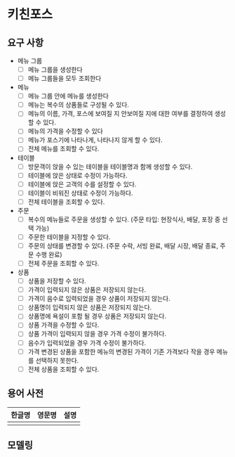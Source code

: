 # 키친포스

## 요구 사항

- 메뉴 그룹
  - [ ] 메뉴 그룹을 생성한다
  - [ ] 메뉴 그룹들을 모두 조회한다
- 메뉴
  - [ ] 메뉴 그룹 안에 메뉴를 생성한다
  - [ ] 메뉴는 복수의 상품들로 구성될 수 있다.
  - [ ] 메뉴의 이름, 가격, 포스에 보여질 지 안보여질 지에 대한 여부를 결정하여 생성할 수 있다.
  - [ ] 메뉴의 가격을 수정할 수 있다
  - [ ] 메뉴가 포스기에 나타나게, 나타나지 않게 할 수 있다.
  - [ ] 전체 메뉴를 조회할 수 있다.
- 테이블
  - [ ] 방문객이 앉을 수 있는 테이블을 테이블명과 함께 생성할 수 있다.
  - [ ] 테이블에 앉은 상태로 수정이 가능하다.
  - [ ] 테이블에 앉은 고객의 수를 설정할 수 있다.
  - [ ] 테이블이 비워진 상태로 수정이 가능하다.
  - [ ] 전체 테이블을 조회할 수 있다.
- 주문
  - [ ] 복수의 메뉴들로 주문을 생성할 수 있다.
  (주문 타입: 현장식사, 배달, 포장 중 선택 가능)
  - [ ] 주문한 테이블을 지정할 수 있다.
  - [ ] 주문의 상태를 변경할 수 있다.
    (주문 수락, 서빙 완료, 배달 시장, 배달 종료, 주문 수행 완료)
  - [ ] 전체 주문을 조회할 수 있다.
- 상품
  - [ ] 상품을 저장할 수 있다.
  - [ ] 가격이 입력되지 않은 상품은 저장되지 않는다.
  - [ ] 가격이 음수로 입력되었을 경우 상품이 저장되지 않는다.
  - [ ] 상품명이 입력되지 않은 상품은 저장되지 않는다.
  - [ ] 상품명에 욕설이 포함 될 경우 상품은 저장되지 않는다.
  - [ ] 상품 가격을 수정할 수 있다.
  - [ ] 상품 가격이 입력되지 않을 경우 가격 수정이 불가하다.
  - [ ] 음수가 입력되었을 경우 가격 수정이 불가하다.
  - [ ] 가격 변경된 상품을 포함한 메뉴의 변경된 가격이 기존 가격보다 작을 경우 메뉴를 선택하지 못한다.
  - [ ] 전체 상품을 조회할 수 있다.

## 용어 사전

| 한글명 | 영문명 | 설명 |
| --- | --- | --- |
|  |  |  |

## 모델링
